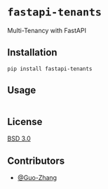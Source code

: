 # `fastapi-tenants`

Multi-Tenancy with FastAPI 

## Installation

```shell
pip install fastapi-tenants
```

## Usage

```python
```

## License

[BSD 3.0](./LICENSE)

## Contributors

- [@Guo-Zhang](https://github.com/Guo-Zhang)
